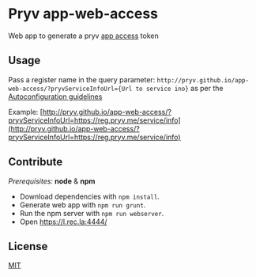 # Pryv app-web-access

Web app to generate a pryv [app access](http://api.pryv.com/concepts/#accesses) token

## Usage

Pass a register name in the query parameter: `http://pryv.github.io/app-web-access/?pryvServiceInfoUrl={Url to service ino}` as per the [Autoconfiguration guidelines](https://api.pryv.com/guides/app-guidelines/)

Example: [http://pryv.github.io/app-web-access/?pryvServiceInfoUrl=https://reg.pryv.me/service/info](http://pryv.github.io/app-web-access/?pryvServiceInfoUrl=https://reg.pryv.me/service/info)

## Contribute

*Prerequisites:* __node__ & __npm__

* Download dependencies with `npm install`.
* Generate web app with `npm run grunt`.
* Run the npm server with `npm run webserver`.
* Open https://l.rec.la:4444/

## License

[MIT](https://github.com/pryv/app-web-access/blob/master/LICENSE)
